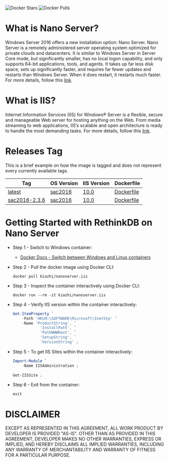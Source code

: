 <!-- Docker Hub Stars and Pulls Counter -->
![Docker Stars](https://img.shields.io/docker/stars/kiazhi/nanoserver.iis.svg) ![Docker Pulls](https://img.shields.io/docker/pulls/kiazhi/nanoserver.iis.svg)
<!-- Docker Hub Stars and Pulls Counter -->

# What is Nano Server?

Windows Server 2016 offers a new installation option: Nano Server. Nano Server is a remotely administered server operating system optimized for private clouds and datacenters. It is similar to Windows Server in Server Core mode, but significantly smaller, has no local logon capability, and only supports 64-bit applications, tools, and agents. It takes up far less disk space, sets up significantly faster, and requires far fewer updates and restarts than Windows Server. When it does restart, it restarts much faster. For more details, follow this [link](https://docs.microsoft.com/en-us/windows-server/get-started/getting-started-with-nano-server).

# What is IIS?

Internet Information Services (IIS) for Windows® Server is a flexible, secure and manageable Web server for hosting anything on the Web. From media streaming to web applications, IIS’s scalable and open architecture is ready to handle the most demanding tasks. For more details, follow this [link](https://www.iis.net/overview).

# Releases Tag

This is a brief example on how the image is tagged and does not represent every currently available tags.

| Tag | OS Version | IIS Version | Dockerfile |
| -- | -- | -- | -- |
| [latest](https://hub.docker.com/r/kiazhi/nanoserver.iis/tags/) | [sac2016](https://hub.docker.com/r/microsoft/nanoserver/) | [10.0](https://github.com/OneGet/NanoServerPackage) | [Dockerfile](https://github.com/kiazhi/Windows-Containers/tree/master/dockerfiles/nanoserver/iis/sac2016-10.0/Dockerfile) |
| [sac2016-2.3.6](https://hub.docker.com/r/kiazhi/nanoserver.iis/tags/) | [sac2016](https://hub.docker.com/r/microsoft/nanoserver/) | [10.0](https://github.com/OneGet/NanoServerPackage) | [Dockerfile](https://github.com/kiazhi/Windows-Containers/tree/master/dockerfiles/nanoserver/iis/sac2016-10.0/Dockerfile) |


# Getting Started with RethinkDB on Nano Server

- Step 1 - Switch to Windows container:
    - [Docker Docs - Switch between Windows and Linux containers](https://docs.docker.com/docker-for-windows/#switch-between-windows-and-linux-containers)


- Step 2 - Pull the docker image using Docker CLI:

    ```shell
    docker pull kiazhi/nanoserver.iis
    ```


- Step 3 - Inspect the container interactively using Docker CLI:

    ```shell
    docker run --rm -it kiazhi/nanoserver.iis
    ```


- Step 4 - Verify IIS version within the container interactively:

    ```powershell
    Get-ItemProperty `
        -Path 'HKLM:\SOFTWARE\Microsoft\InetStp' `
        -Name 'ProductString', `
                'InstallPath', `
                'PathWWWRoot', `
                'SetupString', `
                'VersionString' ;
    ```


- Step 5 - To get IIS Sites within the container interactively:

    ```powershell
    Import-Module `
        -Name IISAdministration ;
        
    Get-IISSite ;
    ```


- Step 6 - Exit from the container:

    ```shell
    exit
    ```


# DISCLAIMER

EXCEPT AS REPRESENTED IN THIS AGREEMENT, ALL WORK PRODUCT BY DEVELOPER IS PROVIDED "AS-IS". OTHER THAN AS PROVIDED IN THIS AGREEMENT, DEVELOPER MAKES NO OTHER WARRANTIES, EXPRESS OR IMPLIED, AND HEREBY DISCLAIMS ALL IMPLIED WARRANTIES, INCLUDING ANY WARRANTY OF MERCHANTABILITY AND WARRANTY OF FITNESS FOR A PARTICULAR PURPOSE.
